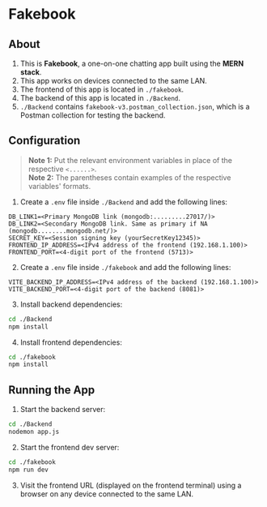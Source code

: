 # Fakebook

## About

1. This is **Fakebook**, a one-on-one chatting app built using the **MERN stack**.
2. This app works on devices connected to the same LAN.
3. The frontend of this app is located in `./fakebook`.
4. The backend of this app is located in `./Backend`.
5. `./Backend` contains `fakebook-v3.postman_collection.json`, which is a Postman collection for testing the backend.


## Configuration

> **Note 1:** Put the relevant environment variables in place of the respective `<......>`.  
> **Note 2:** The parentheses contain examples of the respective variables' formats.

1. Create a `.env` file inside `./Backend` and add the following lines:

```env
DB_LINK1=<Primary MongoDB link (mongodb:.........27017/)>
DB_LINK2=<Secondary MongoDB link. Same as primary if NA (mongodb........mongodb.net/)>
SECRET_KEY=<Session signing key (yourSecretKey12345)>
FRONTEND_IP_ADDRESS=<IPv4 address of the frontend (192.168.1.100)>
FRONTEND_PORT=<4-digit port of the frontend (5713)>
```

2. Create a `.env` file inside `./fakebook` and add the following lines:

```env
VITE_BACKEND_IP_ADDRESS=<IPv4 address of the backend (192.168.1.100)>
VITE_BACKEND_PORT=<4-digit port of the backend (8081)>
```

3. Install backend dependencies:

```bash
cd ./Backend
npm install
```

4. Install frontend dependencies:

```bash
cd ./fakebook
npm install
```


## Running the App

1. Start the backend server:

```bash
cd ./Backend
nodemon app.js
```

2. Start the frontend dev server:

```bash
cd ./fakebook
npm run dev
```

3. Visit the frontend URL (displayed on the frontend terminal) using a browser on any device connected to the same LAN.